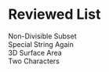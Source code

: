 # Reviewed List  

Non-Divisible Subset  
Special String Again  
3D Surface Area  
Two Characters  
